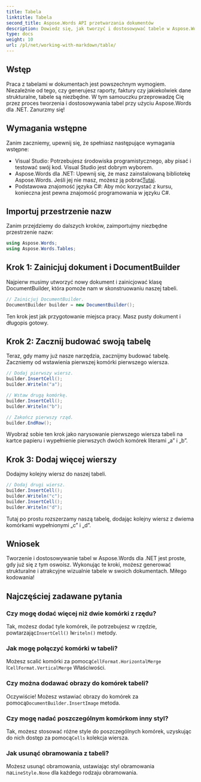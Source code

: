 ```yaml
---
title: Tabela
linktitle: Tabela
second_title: Aspose.Words API przetwarzania dokumentów
description: Dowiedz się, jak tworzyć i dostosowywać tabele w Aspose.Words dla .NET dzięki temu przewodnikowi krok po kroku. Idealne do generowania ustrukturyzowanych i wizualnie atrakcyjnych dokumentów.
type: docs
weight: 10
url: /pl/net/working-with-markdown/table/
---
```

## Wstęp

Praca z tabelami w dokumentach jest powszechnym wymogiem. Niezależnie od tego, czy generujesz raporty, faktury czy jakiekolwiek dane strukturalne, tabele są niezbędne. W tym samouczku przeprowadzę Cię przez proces tworzenia i dostosowywania tabel przy użyciu Aspose.Words dla .NET. Zanurzmy się!

## Wymagania wstępne

Zanim zaczniemy, upewnij się, że spełniasz następujące wymagania wstępne:

- Visual Studio: Potrzebujesz środowiska programistycznego, aby pisać i testować swój kod. Visual Studio jest dobrym wyborem.
-  Aspose.Words dla .NET: Upewnij się, że masz zainstalowaną bibliotekę Aspose.Words. Jeśli jej nie masz, możesz ją pobrać[Tutaj](https://releases.aspose.com/words/net/).
- Podstawowa znajomość języka C#: Aby móc korzystać z kursu, konieczna jest pewna znajomość programowania w języku C#.

## Importuj przestrzenie nazw

Zanim przejdziemy do dalszych kroków, zaimportujmy niezbędne przestrzenie nazw:

```csharp
using Aspose.Words;
using Aspose.Words.Tables;
```

## Krok 1: Zainicjuj dokument i DocumentBuilder

Najpierw musimy utworzyć nowy dokument i zainicjować klasę DocumentBuilder, która pomoże nam w skonstruowaniu naszej tabeli.

```csharp
// Zainicjuj DocumentBuilder.
DocumentBuilder builder = new DocumentBuilder();
```

Ten krok jest jak przygotowanie miejsca pracy. Masz pusty dokument i długopis gotowy.

## Krok 2: Zacznij budować swoją tabelę

Teraz, gdy mamy już nasze narzędzia, zacznijmy budować tabelę. Zaczniemy od wstawienia pierwszej komórki pierwszego wiersza.

```csharp
// Dodaj pierwszy wiersz.
builder.InsertCell();
builder.Writeln("a");

// Wstaw drugą komórkę.
builder.InsertCell();
builder.Writeln("b");

// Zakończ pierwszy rząd.
builder.EndRow();
```

Wyobraź sobie ten krok jako narysowanie pierwszego wiersza tabeli na kartce papieru i wypełnienie pierwszych dwóch komórek literami „a” i „b”.

## Krok 3: Dodaj więcej wierszy

Dodajmy kolejny wiersz do naszej tabeli.

```csharp
// Dodaj drugi wiersz.
builder.InsertCell();
builder.Writeln("c");
builder.InsertCell();
builder.Writeln("d");
```

Tutaj po prostu rozszerzamy naszą tabelę, dodając kolejny wiersz z dwiema komórkami wypełnionymi „c” i „d”.

## Wniosek

Tworzenie i dostosowywanie tabel w Aspose.Words dla .NET jest proste, gdy już się z tym oswoisz. Wykonując te kroki, możesz generować strukturalne i atrakcyjne wizualnie tabele w swoich dokumentach. Miłego kodowania!

## Najczęściej zadawane pytania

### Czy mogę dodać więcej niż dwie komórki z rzędu?
 Tak, możesz dodać tyle komórek, ile potrzebujesz w rzędzie, powtarzając`InsertCell()` I`Writeln()` metody.

### Jak mogę połączyć komórki w tabeli?
 Możesz scalić komórki za pomocą`CellFormat.HorizontalMerge` I`CellFormat.VerticalMerge` Właściwości.

### Czy można dodawać obrazy do komórek tabeli?
 Oczywiście! Możesz wstawiać obrazy do komórek za pomocą`DocumentBuilder.InsertImage` metoda.

### Czy mogę nadać poszczególnym komórkom inny styl?
 Tak, możesz stosować różne style do poszczególnych komórek, uzyskując do nich dostęp za pomocą`Cells` kolekcja wiersza.

### Jak usunąć obramowania z tabeli?
 Możesz usunąć obramowania, ustawiając styl obramowania na`LineStyle.None` dla każdego rodzaju obramowania.